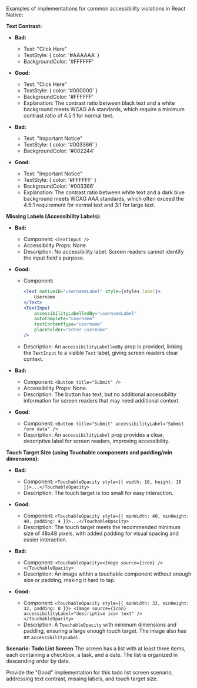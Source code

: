 Examples of implementations for common accessibility violations in React Native:

**Text Contrast:**

* **Bad:**
    * Text: "Click Here"
    * TextStyle: { color: '#AAAAAA' }
    * BackgroundColor: '#FFFFFF'
* **Good:**
    * Text: "Click Here"
    * TextStyle: { color: '#000000' }
    * BackgroundColor: '#FFFFFF'
    * Explanation: The contrast ratio between black text and a white background meets WCAG AA standards, which require a minimum contrast ratio of 4.5:1 for normal text.

* **Bad:**
    * Text: "Important Notice"
    * TextStyle: { color: '#003366' }
    * BackgroundColor: '#002244'
* **Good:**
    * Text: "Important Notice"
    * TextStyle: { color: '#FFFFFF' }
    * BackgroundColor: '#003366'
    * Explanation: The contrast ratio between white text and a dark blue background meets WCAG AAA standards, which often exceed the 4.5:1 requirement for normal text and 3:1 for large text.

**Missing Labels (Accessibility Labels):**

* **Bad:**
    * Component: `<TextInput />`
    * Accessibility Props: None
    * Description: No accessibility label. Screen readers cannot identify the input field's purpose.
* **Good:**
    * Component:
        ```jsx
        <Text nativeID="usernameLabel" style={styles.label}>
            Username
        </Text>
        <TextInput
            accessibilityLabelledBy="usernameLabel"
            autoComplete="username"
            textContentType="username"
            placeholder="Enter username"
        />
        ```
    * Description: An `accessibilityLabelledBy` prop is provided, linking the `TextInput` to a visible `Text` label, giving screen readers clear context.

* **Bad:**
    * Component: `<Button title="Submit" />`
    * Accessibility Props: None.
    * Description: The button has text, but no additional accessibility information for screen readers that may need additional context.
* **Good:**
    * Component: `<Button title="Submit" accessibilityLabel="Submit form data" />`
    * Description: An `accessibilityLabel` prop provides a clear, descriptive label for screen readers, improving accessibility.

**Touch Target Size (using Touchable components and padding/min dimensions):**

* **Bad:**
    * Component: `<TouchableOpacity style={{ width: 16, height: 16 }}>...</TouchableOpacity>`
    * Description: The touch target is too small for easy interaction.
* **Good:**
    * Component: `<TouchableOpacity style={{ minWidth: 40, minHeight: 40, padding: 4 }}>...</TouchableOpacity>`
    * Description: The touch target meets the recommended minimum size of 48x48 pixels, with added padding for visual spacing and easier interaction.

* **Bad:**
    * Component: `<TouchableOpacity><Image source={icon} /></TouchableOpacity>`
    * Description: An image within a touchable component without enough size or padding, making it hard to tap.
* **Good:**
    * Component: `<TouchableOpacity style={{ minWidth: 32, minHeight: 32, padding: 8 }}> <Image source={icon} accessibilityLabel="descriptive icon text" /> </TouchableOpacity>`
    * Description: A `TouchableOpacity` with minimum dimensions and padding, ensuring a large enough touch target. The image also has an `accessibilityLabel`.


**Scenario: Todo List Screen**
The screen has a list with at least three items, each containing a checkbox, a task, and a date. The list is organized in descending order by date.

Provide the "Good" implementation for this todo list screen scenario, addressing text contrast, missing labels, and touch target size.